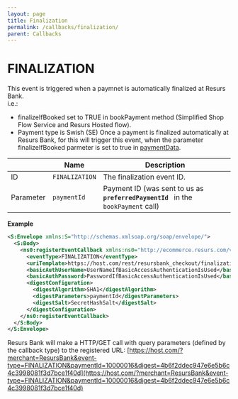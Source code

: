```yaml
---
layout: page
title: Finalization
permalink: /callbacks/finalization/
parent: Callbacks
---
```


# FINALIZATION 
This event is triggered when a paymnet is automatically finalized at
Resurs Bank.  
i.e.:
- finalizeIfBooked set to TRUE in bookPayment method (Simplified Shop
  Flow Service and Resurs Hosted flow).
- Payment type is Swish (SE)
Once a payment is finalized automatically at Resurs Bank, for this will
trigger this event, when the parameter finalizeIfBooked parmeter is set
to true in [paymentData](/development/api-types/paymentdata).
  
|           | Name           | Description                                                                            |
|-----------|----------------|----------------------------------------------------------------------------------------|
| ID        | `FINALIZATION` | The finalization event ID.                                                             |
| Parameter | `paymentId`    | Payment ID (was sent to us as` `**`preferredPaymentId`**` ` in the `bookPayment` call) |
  
**Example**
```xml
<S:Envelope xmlns:S="http://schemas.xmlsoap.org/soap/envelope/">
  <S:Body>
    <ns0:registerEventCallback xmlns:ns0="http://ecommerce.resurs.com/v4/msg/configuration" xmlns:ns1="http://ecommerce.resurs.com/v4/msg/exception">
      <eventType>FINALIZATION</eventType>
      <uriTemplate>https://host.com/rest/resursbank_checkout/finalization/paymentId/{paymentId}/digest/{digest}</uriTemplate>
      <basicAuthUserName>UserNameIfBasicAccessAuthenticationIsUsed</basicAuthUserName>
      <basicAuthPassword>PasswordIfBasicAccessAuthenticationIsUsed</basicAuthPassword>
      <digestConfiguration>
        <digestAlgorithm>SHA1</digestAlgorithm>
        <digestParameters>paymentId</digestParameters>
        <digestSalt>SecretHashSalt</digestSalt>
      </digestConfiguration>
    </ns0:registerEventCallback>
  </S:Body>
</S:Envelope> 
```

 Resurs Bank will make a HTTP/GET call with query parameters (defined by
the callback type) to the registered URL:
[https://host.com/?merchant=ResursBank&event-type=FINALIZATION&paymentId=10000016&digest=4b6f2ddec947e6e5b6c4c3998081f3d7bce1f40d](https://host.com/?merchant=ResursBank&event-type=FINALIZATION&paymentId=10000016&digest=4b6f2ddec947e6e5b6c4c3998081f3d7bce1f40d)

